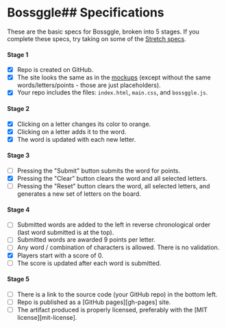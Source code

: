 # Bossggle## Specifications

These are the basic specs for Bossggle, broken into 5 stages. If you complete these specs, try taking on some of the [Stretch specs](#stretch).

#### Stage 1
- [X] Repo is created on GitHub.
- [X] The site looks the same as in the [mockups](#mockups) (except without the same words/letters/points - those are just placeholders).
- [X] Your repo includes the files: `index.html`, `main.css`, and `bossggle.js`.

#### Stage 2
- [X] Clicking on a letter changes its color to orange.
- [X] Clicking on a letter adds it to the word.
- [X] The word is updated with each new letter.

#### Stage 3
- [ ] Pressing the "Submit" button submits the word for points.
- [X] Pressing the "Clear" button clears the word and all selected letters.
- [ ] Pressing the "Reset" button clears the word, all selected letters, and generates a new set of letters on the board.

#### Stage 4
- [ ] Submitted words are added to the left in reverse chronological order (last word submitted is at the top).
- [ ] Submitted words are awarded 9 points per letter.
- [ ] Any word / combination of characters is allowed. There is no validation.
- [X] Players start with a score of 0.
- [ ] The score is updated after each word is submitted.

#### Stage 5
- [ ] There is a link to the source code (your GitHub repo) in the bottom left.
- [ ] Repo is published as a [GitHub pages][gh-pages] site.
- [ ] The artifact produced is properly licensed, preferably with the [MIT license][mit-license].
